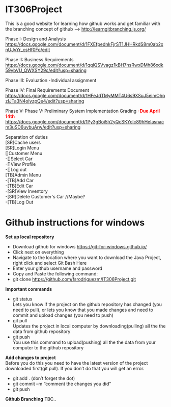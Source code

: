 # IT306Project

This is a good website for learning how github works and get familiar with the branching concept of github --> http://learngitbranching.js.org/

Phase I: Design and Analysis
https://docs.google.com/document/d/1FXEfpednkFjrST1JHHRkdS8m0ab2xnUJvYr_csHf0Fo/edit

Phase II: Business Requirements
https://docs.google.com/document/d/1qqlQSVvagz1kBH7hsRwxDMh86xdk59ybVU_QWXSY29c/edit?usp=sharing

Phase III: Evaluation
-Individual assignment

Phase IV: Final Requirements Document 
https://docs.google.com/document/d/1HFeJdTMyMMT4U6s9XSuJ5eimOhpzIJTa3N4oIyzpQe4/edit?usp=sharing

Phase V: Phase V: Preliminary System Implementation Grading <font color=red><b>-Due April 14th</b></font>
https://docs.google.com/document/d/1Py3gBoi5h2yQcSKYcIc89hHeIasnacm3uSD6uvbuArw/edit?usp=sharing

Separation of duties
</br>[SR]Cache users
</br>[SR]Login Menu
</br>[]Customer Menu
</br>  -[]Select Car
</br>  -[]View Profile
</br>  -[]Log out
</br>[TB]Admin Menu
</br>  -[TB]Add Car
</br>  -[TB]Edit Car
</br>  -[SR]View Inventory
</br>  -[SR]Delete Customer's Car //Maybe?
</br>  -[TB]Log Out

# Github instructions for windows

<b>Set up local repository</b>
- Download github for windows https://git-for-windows.github.io/
- Click next on everything
- Navigate to the location where you want to download the Java Project, right click and select Git Bash Here
- Enter your github username and password
- Copy and Paste the following command:
- git clone https://github.com/fsrodriguezm/IT306Project.git

<b>Important commands</b>
- git status
</br>Lets you know if the project on the github repository has changed (you need to pull), or lets you know that you made changes and need to commit and upload changes (you need to push)
- git pull 
</br>Updates the project in local computer by downloading(pulling) all the the data from github repository
- git push
</br>You use this command to upload(pushing) all the the data from your computer to the github repository

<b>Add changes to project</b>
</br>Before you do this you need to have the latest version of the project downloaded first(git pull). If you don’t do that you will get an error.
- git add . (don’t forget the dot)
- git commit –m “comment the changes you did”
- git push

<b>Github Branching</b>
TBC..

